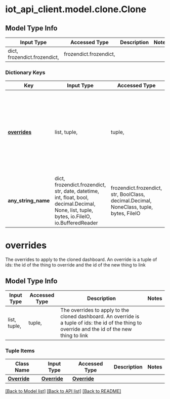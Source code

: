 # iot_api_client.model.clone.Clone

## Model Type Info
Input Type | Accessed Type | Description | Notes
------------ | ------------- | ------------- | -------------
dict, frozendict.frozendict,  | frozendict.frozendict,  |  | 

### Dictionary Keys
Key | Input Type | Accessed Type | Description | Notes
------------ | ------------- | ------------- | ------------- | -------------
**[overrides](#overrides)** | list, tuple,  | tuple,  | The overrides to apply to the cloned dashboard. An override is a tuple of ids: the id of the thing to override and the id of the new thing to link | [optional] 
**any_string_name** | dict, frozendict.frozendict, str, date, datetime, int, float, bool, decimal.Decimal, None, list, tuple, bytes, io.FileIO, io.BufferedReader | frozendict.frozendict, str, BoolClass, decimal.Decimal, NoneClass, tuple, bytes, FileIO | any string name can be used but the value must be the correct type | [optional]

# overrides

The overrides to apply to the cloned dashboard. An override is a tuple of ids: the id of the thing to override and the id of the new thing to link

## Model Type Info
Input Type | Accessed Type | Description | Notes
------------ | ------------- | ------------- | -------------
list, tuple,  | tuple,  | The overrides to apply to the cloned dashboard. An override is a tuple of ids: the id of the thing to override and the id of the new thing to link | 

### Tuple Items
Class Name | Input Type | Accessed Type | Description | Notes
------------- | ------------- | ------------- | ------------- | -------------
[**Override**](Override.md) | [**Override**](Override.md) | [**Override**](Override.md) |  | 

[[Back to Model list]](../../README.md#documentation-for-models) [[Back to API list]](../../README.md#documentation-for-api-endpoints) [[Back to README]](../../README.md)

